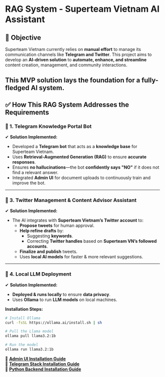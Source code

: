 # RAG System - Superteam Vietnam AI Assistant

## 🎯 Objective

Superteam Vietnam currently relies on **manual effort** to manage its communication channels like **Telegram and Twitter**. This project aims to develop an **AI-driven solution** to **automate, enhance, and streamline** content creation, management, and community interactions. 

This **MVP solution** lays the **foundation for a fully-fledged AI system**. 
---

## ✅ How This RAG System Addresses the Requirements

### 📌 1. **Telegram Knowledge Portal Bot**
✔ **Solution Implemented:**
- Developed a **Telegram bot** that acts as a **knowledge base** for Superteam Vietnam.
- Uses **Retrieval-Augmented Generation (RAG)** to ensure **accurate responses**.
- Ensures **no hallucinations**—the bot **confidently says "NO"** if it does not find a relevant answer.
- Integrated **Admin UI** for document uploads to continuously train and improve the bot.

---

### 📌 3. **Twitter Management & Content Advisor Assistant**
✔ **Solution Implemented:**
- The AI integrates with **Superteam Vietnam’s Twitter account** to:
  - **Propose tweets** for human approval.
  - **Help refine drafts** by:
    - Suggesting **keywords**.
    - Correcting **Twitter handles** based on **Superteam VN’s followed accounts**.
  - **Finalize and publish** tweets.
  - Uses **local AI models** for faster & more relevant suggestions.

---

### 📌 4. **Local LLM Deployment**
✔ **Solution Implemented:**
- **Deployed & runs locally** to ensure **data privacy**.
- Uses **Ollama** to run **LLM models** on local machines.

**Installation Steps:**
```sh
# Install Ollama
curl -fsSL https://ollama.ai/install.sh | sh  

# Pull the Llama model
ollama pull llama3.2:1b

# Run the model
ollama run llama3.2:1b
```
🔗 **[Admin UI Installation Guide](https://github.com/skushagra9/rag-pdf/blob/master/admin-ui/README.md)**  
🔗 **[Telegram Stack Installation Guide](https://github.com/skushagra9/rag-pdf/tree/master/telegram-stack/Readme.md)**  
🔗 **[Python Backend Installation Guide](https://github.com/skushagra9/rag-pdf/blob/master/rag_backend/Readme.md)**  
